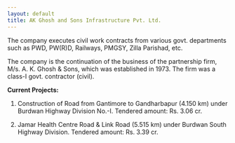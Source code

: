 ```yaml
---
layout: default
title: AK Ghosh and Sons Infrastructure Pvt. Ltd.
---
```


The company executes civil work contracts from various govt. departments such as PWD, PW(R)D, Railways, PMGSY, Zilla Parishad, etc.  

The company is the continuation of the business of the partnership firm, M/s. A. K. Ghosh & Sons, which was established in 1973. The firm was a class-I govt. contractor (civil).

**Current Projects:**

1. Construction of Road from Gantimore to Gandharbapur (4.150 km) under Burdwan Highway Division No.-I. Tendered amount: Rs. 3.06 cr.

2. Jamar Health Centre Road & Link Road (5.515 km) under Burdwan South Highway Division. Tendered amount: Rs. 3.39 cr.
